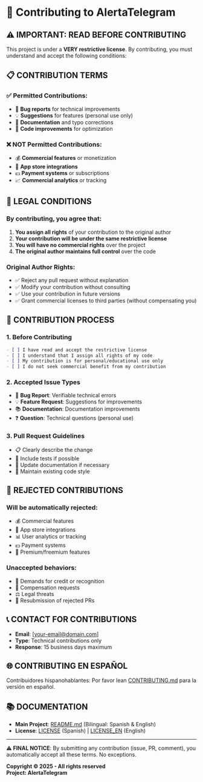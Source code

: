 # 🤝 Contributing to AlertaTelegram

## ⚠️ **IMPORTANT: READ BEFORE CONTRIBUTING**

This project is under a **VERY restrictive license**. By contributing, you must understand and accept the following conditions:

## 📋 **CONTRIBUTION TERMS**

### ✅ **Permitted Contributions:**
- 🐛 **Bug reports** for technical improvements
- 💡 **Suggestions** for features (personal use only)
- 📝 **Documentation** and typo corrections
- 🔧 **Code improvements** for optimization

### ❌ **NOT Permitted Contributions:**
- 💰 **Commercial features** or monetization
- 🏪 **App store integrations**
- 💵 **Payment systems** or subscriptions
- 📈 **Commercial analytics** or tracking

## 🚨 **LEGAL CONDITIONS**

### **By contributing, you agree that:**
1. **You assign all rights** of your contribution to the original author
2. **Your contribution will be under the same restrictive license**
3. **You will have no commercial rights** over the project
4. **The original author maintains full control** over the code

### **Original Author Rights:**
- ✅ Reject any pull request without explanation
- ✅ Modify your contribution without consulting
- ✅ Use your contribution in future versions
- ✅ Grant commercial licenses to third parties (without compensating you)

## 📝 **CONTRIBUTION PROCESS**

### 1. **Before Contributing**
```markdown
- [ ] I have read and accept the restrictive license
- [ ] I understand that I assign all rights of my code
- [ ] My contribution is for personal/educational use only
- [ ] I do not seek commercial benefit from my contribution
```

### 2. **Accepted Issue Types**
- 🐛 **Bug Report**: Verifiable technical errors
- 💡 **Feature Request**: Suggestions for improvements
- 📚 **Documentation**: Documentation improvements
- ❓ **Question**: Technical questions (personal use)

### 3. **Pull Request Guidelines**
- 📋 Clearly describe the change
- 🧪 Include tests if possible
- 📖 Update documentation if necessary
- 🔄 Maintain existing code style

## 🚫 **REJECTED CONTRIBUTIONS**

### **Will be automatically rejected:**
- 💰 Commercial features
- 🏪 App store integrations
- 📊 User analytics or tracking
- 💵 Payment systems
- 🔐 Premium/freemium features

### **Unaccepted behaviors:**
- 😤 Demands for credit or recognition
- 💸 Compensation requests
- ⚖️ Legal threats
- 🔄 Resubmission of rejected PRs

## 📞 **CONTACT FOR CONTRIBUTIONS**

- **Email**: [your-email@domain.com]
- **Type**: Technical contributions only
- **Response**: 15 business days maximum

## 🌐 **CONTRIBUTING EN ESPAÑOL**

Contribuidores hispanohablantes: Por favor lean [CONTRIBUTING.md](CONTRIBUTING.md) para la versión en español.

## 📚 **DOCUMENTATION**

- **Main Project**: [README.md](README.md) (Bilingual: Spanish & English)
- **License**: [LICENSE](LICENSE) (Spanish) | [LICENSE_EN](LICENSE_EN) (English)

---

**⚠️ FINAL NOTICE**: By submitting any contribution (issue, PR, comment), you automatically accept all these terms. No exceptions.

**Copyright © 2025 - All rights reserved**  
**Project: AlertaTelegram** 
